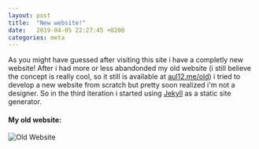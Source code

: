 ```yaml
---
layout: post
title:  "New website!"
date:   2019-04-05 22:27:45 +0200
categories: meta
---
```

As you might have guessed after visiting this site i have a completly new website! After i had more or less abandonded my old website (i still believe the concept is really cool, so it still is available at [aul12.me/old](aul12.me/old)) i tried to develop a new website from scratch but pretty soon realized i'm not a designer. So in the third iteration i started using [Jekyll](https://jekyllrb.com/) as a static site generator.

#### My old website:
![Old Website](../../../../../assets/img/new-website/old_website.png)
